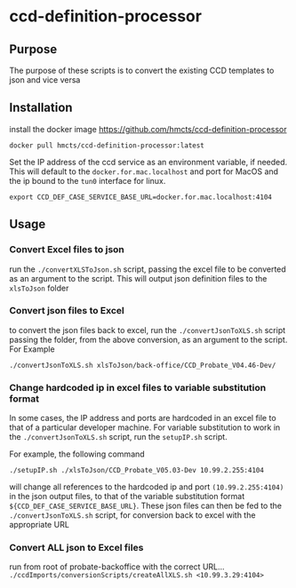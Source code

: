 # ccd-definition-processor

## Purpose

The purpose of these scripts is to convert the existing CCD templates to json and vice versa

## Installation

install the docker image https://github.com/hmcts/ccd-definition-processor  

```docker pull hmcts/ccd-definition-processor:latest```

Set the IP address of the ccd service as an environment variable, if needed. This will default to the `docker.for.mac.localhost` and port for MacOS and the ip bound to the `tun0` interface for linux.

```export CCD_DEF_CASE_SERVICE_BASE_URL=docker.for.mac.localhost:4104```

## Usage

### Convert Excel files to json

run the `./convertXLSToJson.sh` script, passing the excel file to be converted as an argument to the script. This will output json definition files to the `xlsToJson` folder

### Convert json files to Excel

to convert the json files back to excel, run the `./convertJsonToXLS.sh` script passing the folder, from the above conversion, as an argument to the script. For Example

```./convertJsonToXLS.sh xlsToJson/back-office/CCD_Probate_V04.46-Dev/```

### Change hardcoded ip in excel files to variable substitution format

In some cases, the IP address and ports are hardcoded in an excel file to that of a particular developer machine. For variable substitution to work in the `./convertJsonToXLS.sh` script, run the `setupIP.sh` script.

For example, the following command

```./setupIP.sh ./xlsToJson/CCD_Probate_V05.03-Dev 10.99.2.255:4104```

will change all references to the hardcoded ip and port `(10.99.2.255:4104)` in the json output files, to that of the variable substitution format `${CCD_DEF_CASE_SERVICE_BASE_URL}`. These json files can then be fed to the `./convertJsonToXLS.sh` script, for conversion back to excel with the appropriate URL

### Convert ALL json to Excel files
run from root of probate-backoffice with the correct URL...
```./ccdImports/conversionScripts/createAllXLS.sh <10.99.3.29:4104>```
